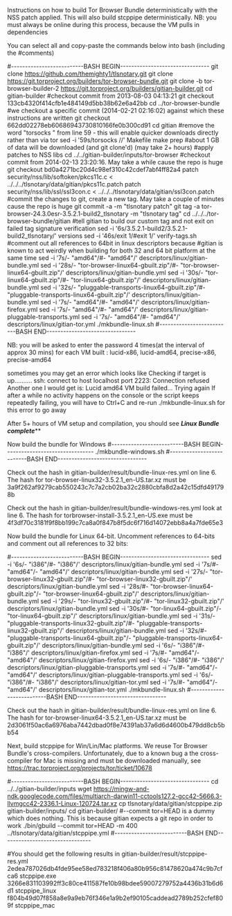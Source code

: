 
Instructions on how to build Tor Browser Bundle deterministically with the NSS patch applied.
This will also build stcppipe deterministically.
NB: you must always be online during this process, because the VM pulls in dependencies 


You can select all and copy-paste the commands below into bash (including the #comments)


#--------------------------BASH BEGIN--------------------------------
git clone https://github.com/themighty1/tlsnotary.git
git clone https://git.torproject.org/builders/tor-browser-bundle.git
git clone -b tor-browser-builder-2 https://git.torproject.org/builders/gitian-builder.git
cd gitian-builder
#checkout commit from 2013-08-03 04:13:21
git checkout 133cb4320f414cfb1e484149d5bb38b62e6a42bb
cd ../tor-browser-bundle
#we checkout a specific commit (2014-02-21 02:16:02) against which these instructions are written
git checkout 662dd02278eb60686943730810166fe0b300cd91
cd gitian
#remove the word "torsocks " from line 59 - this will enable quicker downloads directly rather than via tor
sed -i '59s/torsocks //' Makefile
make prep
#about 1 GB of data will be downloaded (and git clone'd) (may take 2+ hours)
#apply patches to NSS libs
cd ../../gitian-builder/inputs/tor-browser
#checkout commit from 2014-02-13 23:20:16. May take a while cause the repo is huge
git checkout bd0a4271bc20d4c98ef310c42cdef7abf4ff82a4
patch security/nss/lib/softoken/pkcs11c.c < ../../../tlsnotary/data/gitian/pkcs11c.patch
patch security/nss/lib/ssl/ssl3con.c < ../../../tlsnotary/data/gitian/ssl3con.patch
#commit the changes to git, create a new tag. May take a couple of minutes cause the repo is huge
git commit -a -m "tlsnotary patch"
git tag -a tor-browser-24.3.0esr-3.5.2.1-build2_tlsnotary -m "tlsnotary tag"
cd ../../../tor-browser-bundle/gitian
#tell gitian to build our custom tag and not exit on failed tag signature verification
sed -i '6s/3.5.2.1-build2/3.5.2.1-build2_tlsnotary/' versions
sed -i '46s/exit 1/#exit 1/' verify-tags.sh
#comment out all references to 64bit in linux descriptors because
#gitian is known to act weirdly when building for both 32 and 64 bit platform at the same time
sed -i '7s/- "amd64"/#- "amd64"/' descriptors/linux/gitian-bundle.yml
sed -i '28s/- "tor-browser-linux64-gbuilt.zip"/#- "tor-browser-linux64-gbuilt.zip"/' descriptors/linux/gitian-bundle.yml
sed -i '30s/- "tor-linux64-gbuilt.zip"/#- "tor-linux64-gbuilt.zip"/' descriptors/linux/gitian-bundle.yml
sed -i '32s/- "pluggable-transports-linux64-gbuilt.zip"/#- "pluggable-transports-linux64-gbuilt.zip"/' descriptors/linux/gitian-bundle.yml
sed -i '7s/- "amd64"/#- "amd64"/' descriptors/linux/gitian-firefox.yml
sed -i '7s/- "amd64"/#- "amd64"/' descriptors/linux/gitian-pluggable-transports.yml
sed -i '7s/- "amd64"/#- "amd64"/' descriptors/linux/gitian-tor.yml
./mkbundle-linux.sh
#--------------------------BASH END--------------------------------


NB: you will be asked to enter the password 4 times(at the interval of approx 30 mins)
for each VM built : lucid-x86, lucid-amd64, precise-x86, precise-amd64

sometimes you may get an error which looks like
Checking if target is up..........
ssh: connect to host localhost port 2223: Connection refused
Another one I would get is:
Lucid amd64 VM build failed... Trying again
If after a while no activity happens on the console or the script keeps repeatedly failing, 
you will have to Ctrl+C and re-run ./mkbundle-linux.sh for this error to go away

After 5+ hours of VM setup and compilation, you should see 
*************Linux Bundle complete***************


Now build the bundle for Windows
#--------------------------BASH BEGIN--------------------------------
./mkbundle-windows.sh
#--------------------------BASH END--------------------------------


Check out the hash in gitian-builder/result/bundle-linux-res.yml on line 6.
The hash for tor-browser-linux32-3.5.2.1_en-US.tar.xz must be
3a9f262af9279cab550243c7c7a2cb02ba32c2880cbfa8d2a42c15dfd491798b

Check out the hash in gitian-builder/result/bundle-windows-res.yml look at line 6.
The hash for torbrowser-install-3.5.2.1_en-US.exe must be
4f3df70c3181f9f8bb199c7ca8a0f847b8f5dc6f716d14072ebb8a4a7fde65e3

Now build the bundle for Linux 64-bit.
Uncomment references to 64-bits and comment out all references to 32 bits:


#--------------------------BASH BEGIN--------------------------------
sed -i '6s/- "i386"/#- "i386"/' descriptors/linux/gitian-bundle.yml
sed -i '7s/#- "amd64"/- "amd64"/' descriptors/linux/gitian-bundle.yml
sed -i '27s/- "tor-browser-linux32-gbuilt.zip"/#- "tor-browser-linux32-gbuilt.zip"/' descriptors/linux/gitian-bundle.yml
sed -i '28s/#- "tor-browser-linux64-gbuilt.zip"/- "tor-browser-linux64-gbuilt.zip"/' descriptors/linux/gitian-bundle.yml
sed -i '29s/- "tor-linux32-gbuilt.zip"/#- "tor-linux32-gbuilt.zip"/' descriptors/linux/gitian-bundle.yml
sed -i '30s/#- "tor-linux64-gbuilt.zip"/- "tor-linux64-gbuilt.zip"/' descriptors/linux/gitian-bundle.yml
sed -i '31s/- "pluggable-transports-linux32-gbuilt.zip"/#- "pluggable-transports-linux32-gbuilt.zip"/' descriptors/linux/gitian-bundle.yml
sed -i '32s/#- "pluggable-transports-linux64-gbuilt.zip"/- "pluggable-transports-linux64-gbuilt.zip"/' descriptors/linux/gitian-bundle.yml
sed -i '6s/- "i386"/#- "i386"/' descriptors/linux/gitian-firefox.yml
sed -i '7s/#- "amd64"/- "amd64"/' descriptors/linux/gitian-firefox.yml
sed -i '6s/- "i386"/#- "i386"/' descriptors/linux/gitian-pluggable-transports.yml
sed -i '7s/#- "amd64"/- "amd64"/' descriptors/linux/gitian-pluggable-transports.yml
sed -i '6s/- "i386"/#- "i386"/' descriptors/linux/gitian-tor.yml
sed -i '7s/#- "amd64"/- "amd64"/' descriptors/linux/gitian-tor.yml
./mkbundle-linux.sh
#--------------------------BASH END--------------------------------


Check out the hash in gitian-builder/result/bundle-linux-res.yml on line 6.
The hash for tor-browser-linux64-3.5.2.1_en-US.tar.xz must be
2d3061f50ac6a6976aba7442dbad0f8e74391ab37a6d6d4600b479dd8cb5bb54



Next, build stcppipe for Win/Lin/Mac platforms.
We reuse Tor Browser Bundle's cross-compilers.
Unfortunately, due to a known bug a the cross-compiler for Mac is missing and must be
downloaded manually, see https://trac.torproject.org/projects/tor/ticket/10678

#--------------------------BASH BEGIN--------------------------------
cd ../../gitian-builder/inputs
wget https://mingw-and-ndk.googlecode.com/files/multiarch-darwin11-cctools127.2-gcc42-5666.3-llvmgcc42-2336.1-Linux-120724.tar.xz
cp tlsnotary/data/gitian/stcppipe.zip gitian-builder/inputs/
cd gitian-builder/
#--commit tor=HEAD is a dummy which does nothing. This is because gitian expects a git repo in order to work
./bin/gbuild --commit tor=HEAD -m 400 ../tlsnotary/data/gitian/stcppipe.yml
#--------------------------BASH END--------------------------------


#You should get the following results in gitian-builder/result/stcppipe-res.yml
2edea787026db4fde95ee58ed783218f406a80b956c81478620a474c9b7cfca6  stcppipe.exe
3266e831103992ff3c80ce411587fe10b98bdee59007279752a4436b31b6d6d1  stcppipe_linux
f804b49d07f858a8e9a9eb76f346e1a9b2ef90105caddead2789b252cfef809f  stcppipe_mac
